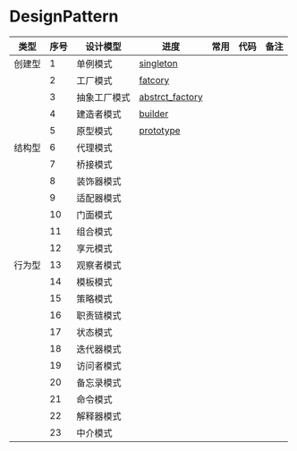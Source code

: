 # DesignPattern

|  类型  | 序号 | 设计模型     | 进度                                  | 常用 | 代码 | 备注 |
| :----: | ---- | ------------ | ------------------------------------- | ---- | ---- | ---- |
| 创建型 | 1    | 单例模式     | [singleton](./singleton)              |      |      |      |
|        | 2    | 工厂模式     | [fatcory](./factory)                  |      |      |      |
|        | 3    | 抽象工厂模式 | [abstrct_factory](./abstract_factory) |      |      |      | F |
|        | 4    | 建造者模式   | [builder](./builder)                  |      |      |      |
|        | 5    | 原型模式     | [prototype](./prototype)              |      |      |      |
| 结构型 | 6    | 代理模式     |                                       |      |      |      |
|        | 7    | 桥接模式     |                                       |      |      |      |
|        | 8    | 装饰器模式   |                                       |      |      |      |
|        | 9    | 适配器模式   |                                       |      |      |      |
|        | 10   | 门面模式     |                                       |      |      |      |
|        | 11   | 组合模式     |                                       |      |      |      |
|        | 12   | 享元模式     |                                       |      |      |      |
| 行为型 | 13   | 观察者模式   |                                       |      |      |      |
|        | 14   | 模板模式     |                                       |      |      |      |
|        | 15   | 策略模式     |                                       |      |      |      |
|        | 16   | 职责链模式   |                                       |      |      |      |
|        | 17   | 状态模式     |                                       |      |      |      |
|        | 18   | 迭代器模式   |                                       |      |      |      |
|        | 19   | 访问者模式   |                                       |      |      |      |
|        | 20   | 备忘录模式   |                                       |      |      |      |
|        | 21   | 命令模式     |                                       |      |      |      |
|        | 22   | 解释器模式   |                                       |      |      |      |
|        | 23   | 中介模式     |                                       |      |      |      |
